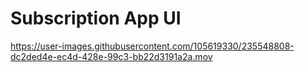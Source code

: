 # Subscription App UI



https://user-images.githubusercontent.com/105619330/235548808-dc2ded4e-ec4d-428e-99c3-bb22d3191a2a.mov

